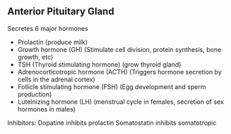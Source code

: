 ## Anterior Pituitary Gland
Secretes 6 major hormones
- Prolactin (produce milk)
- Growth hormone (GH) (Stimulate cell division, protein synthesis, bone growth, etc)
- TSH (Thyroid stimulating hormone) (grow thyroid gland)
- Adrenocorticotropic hormone (ACTH) (Triggers hormone secretion by cells in the adrenal cortex)
- Follicle stimulating hormone (FSH) (Egg development and sperm production)
- Luteinizing hormone (LH) (menstrual cycle in females, secretion of sex hormones in males)

Inhibitors: 
Dopatine inhibits prolactin
Somatostatin inhibits somatotropic